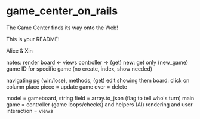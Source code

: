 game_center_on_rails
====================

The Game Center finds its way onto the Web!

This is your README!

Alice & Xin


notes:
render board <- views
controller ->
(get) new: get only (new_game) game ID for specific game
(no create, index, show needed)

navigating pg (win/lose), methods,
(get) edit showing them board: click on column
place piece = update
game over = delete

model = gameboard, string field = array.to_json (flag to tell who's turn)
main game = controller (game loops/checks) and helpers (AI)
rendering and user interaction = views
